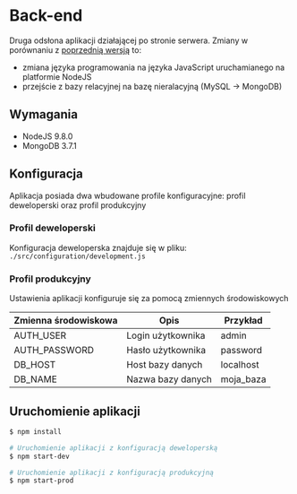 # Back-end
Druga odsłona aplikacji działającej po stronie serwera. Zmiany w porównaniu z [poprzednią wersją](https://github.com/inzadrianbury/back-end-deprecated) to:
* zmiana języka programowania na języka JavaScript uruchamianego na platformie NodeJS
* przejście z bazy relacyjnej na bazę nieralacyjną (MySQL -> MongoDB)


## Wymagania
* NodeJS 9.8.0
* MongoDB 3.7.1

## Konfiguracja
Aplikacja posiada dwa wbudowane profile konfiguracyjne: profil deweloperski oraz profil produkcyjny

### Profil deweloperski
Konfiguracja deweloperska znajduje się w pliku: `./src/configuration/development.js`

### Profil produkcyjny
Ustawienia aplikacji konfiguruje się za pomocą zmiennych środowiskowych

| Zmienna środowiskowa 	| Opis              	| Przykład  	|
|----------------------	|-------------------	|-----------	|
| AUTH_USER            	| Login użytkownika 	| admin     	|
| AUTH_PASSWORD        	| Hasło użytkownika 	| password  	|
| DB_HOST              	| Host bazy danych  	| localhost 	|
| DB_NAME              	| Nazwa bazy danych 	| moja_baza 	|


## Uruchomienie aplikacji
```bash
$ npm install

# Uruchomienie aplikacji z konfiguracją deweloperską
$ npm start-dev 

# Uruchomienie aplikacji z konfiguracją produkcyjną
$ npm start-prod 
```
